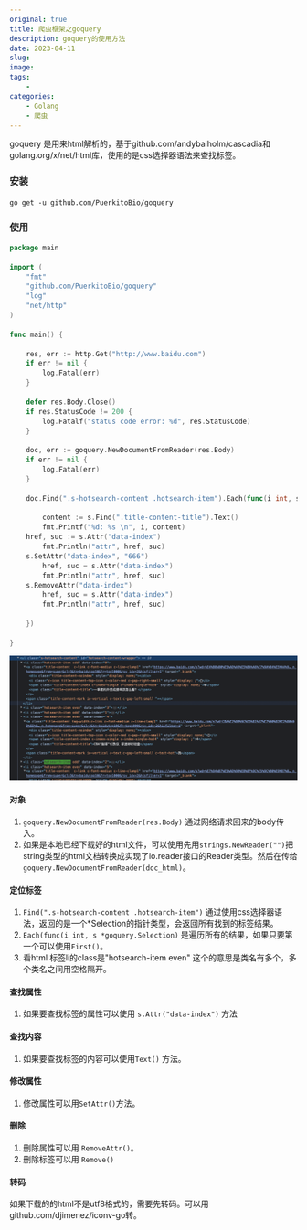 ```yaml
---
original: true
title: 爬虫框架之goquery
description: goquery的使用方法
date: 2023-04-11
slug: 
image: 
tags:
    - 
categories:
    - Golang
    - 爬虫
---
```


goquery 是用来html解析的，基于github.com/andybalholm/cascadia和golang.org/x/net/html库，使用的是css选择器语法来查找标签。

### 安装

`go get -u github.com/PuerkitoBio/goquery`

### 使用

```go
package main

import (
	"fmt"
	"github.com/PuerkitoBio/goquery"
	"log"
	"net/http"
)

func main() {

	res, err := http.Get("http://www.baidu.com")
	if err != nil {
		log.Fatal(err)
	}

	defer res.Body.Close()
	if res.StatusCode != 200 {
		log.Fatalf("status code error: %d", res.StatusCode)
	}

	doc, err := goquery.NewDocumentFromReader(res.Body)
	if err != nil {
		log.Fatal(err)
	}

	doc.Find(".s-hotsearch-content .hotsearch-item").Each(func(i int, s *goquery.Selection) {

		content := s.Find(".title-content-title").Text()
		fmt.Printf("%d: %s \n", i, content)
    href, suc := s.Attr("data-index")
		fmt.Println("attr", href, suc)
    s.SetAttr("data-index", "666")
		href, suc = s.Attr("data-index")
		fmt.Println("attr", href, suc)
    s.RemoveAttr("data-index")
		href, suc = s.Attr("data-index")
		fmt.Println("attr", href, suc)

	})

}
```

![01](./01.png)

####  对象

1. `goquery.NewDocumentFromReader(res.Body)` 通过网络请求回来的body传入。
2. 如果是本地已经下载好的html文件，可以使用先用`strings.NewReader("")`把string类型的html文档转换成实现了io.reader接口的Reader类型。然后在传给`goquery.NewDocumentFromReader(doc_html)`。

#### 定位标签

1. `Find(".s-hotsearch-content .hotsearch-item")` 通过使用css选择器语法，返回的是一个*Selection的指针类型，会返回所有找到的标签结果。
2. `Each(func(i int, s *goquery.Selection)` 是遍历所有的结果，如果只要第一个可以使用`First()`。
3. 看html 标签li的class是"hotsearch-item even" 这个的意思是类名有多个，多个类名之间用空格隔开。

#### 查找属性

1. 如果要查找标签的属性可以使用 `s.Attr("data-index")` 方法

#### 查找内容

1. 如果要查找标签的内容可以使用`Text()` 方法。

#### 修改属性

1. 修改属性可以用`SetAttr()`方法。

#### 删除

1. 删除属性可以用 `RemoveAttr()`。
2. 删除标签可以用 `Remove()`

#### 转码

如果下载的的html不是utf8格式的，需要先转码。可以用github.com/djimenez/iconv-go转。





